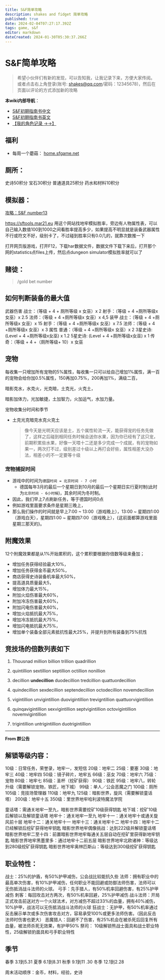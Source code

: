 ```yaml
---
title: S&F简单攻略
description: shakes and fidget 简单攻略
published: true
date: 2024-02-04T07:27:17.392Z
tags: game, s&f
editor: markdown
dateCreated: 2024-01-30T05:30:37.266Z
---
```


# S&F简单攻略
> 希望小伙伴们有新的发现，可以告知我，让我记录下来，方便大家传阅。
> 或者点击右上角登录(账号: shakes@qq.com/密码：12345678)，然后在页面以评论的方式添加新的攻略

**本wiki内部导航**：
- [S&F初期指南书中文](/personal/s-f/learningsf)
- [S&F初期指南书英文](/personal/s-f/learningsf_en)
- [【我的角色记录 →→】](/personal/s-f/mine-record)
 

## 福利
- 每周一个蘑菇： [home.sfgame.net](https://home.sfgame.net/#/stats/rankings/heroes/)
## 厕所：

史诗50积分 宝石30积分  普通道具25积分 药水和材料10积分

## 模拟器：
[攻略：S&F number13](https://en.number13.de/tag/shakes-and-fidget/)

https://sftools.mar21.eu 用这个网站找地牢模拟胜率，旁边有人物属性表，可以自己输入数值100到1000之间看胜率提高多少，如果提高不明显就是装备武器属性不行或符文不好，级别卡了，不过碰到胜率只有0.0几的，就靠次数推一下

打开网页版游戏，打开F12，下载har数据文件，数据文件下载下来后，打开那个网的statistics点files上传，然后点dungeon simulator模拟胜率就可以了

## 赌徒：

> /gold bet number



## 如何判断装备的最大值

武器伤害
战士：（等级 + 4 + 厕所等级 x 女巫）x 2
射手：（等级 + 4 +厕所等级x 女巫）x 2.5
法师：（等级 + 4 +厕所等级x 女巫）x 4,5
装甲
战士：（等级 + 4 +厕所等级x 女巫）x 15
射手：（等级 + 4 +厕所等级x 女巫）x 7.5
法师：（等级 + 4 +厕所等级x 女巫）x 3
属性
普通：（等级 + 4 +厕所等级x 女巫）x 2
3星史诗: (Level + 4 +厕所等级x女巫) x 1.2
5星史诗: (Level + 4 +厕所等级x女巫) x 1
传奇：（等级 + 4 +（厕所等级+ 10）x 女巫

## 宠物

每收集一只增加所有宠物的5%属性，每收集一只可以给自己增加1%属性，满一百的宠物会给你加0.5%属性，150再加0.75%，200再加1%，满级二百，

暗影克水，水克火，光克暗，土克光，火克土，

暗影加体力，光加敏捷，土加智力，火加运气，水加力量。

宠物收集分时间和季节

* 土克光克暗克水克火克土

  > 像今天是光明天应该是土，五个属性轮流一天，能获得宠的任务先做了，这样之后碰到相同任务时候会送你水果，因为你已经有了这只宠，前期积累些水果，好像一天喂十二还是多少完成一个成就，有的宠物如果一，两次打不过，级别差过十级以上再打会好些，属性相差大没办法，相差小的不一定要等十级

### 宠物捕捉时间
- 游戏中的时间为`德国时间 = 北京时间 - 7 小时 `
  - 德国每年3月的最后一个星期日到10月的最后一个星期日实行夏时制(此时为`北京时间 - 6小时候`)，其余时间为冬时制。
- 因此，我们早上7点刷新任务，等于德国时间0点
- 例如游戏里面要求条件是星期三晚上，
- 那么我们操作的时间就是早上7:00 ~ 13:00（游戏晚上），13:00 ~ 星期四1:00（游戏白天），星期四1:00 ~ 星期四7:00（游戏晚上），{这前面都算游戏里面星期三那天的}。

## 附魔效果

12个附魔效果都是从1%开始累积的，这个累积要根据你倍数等级来叠加；

* 增加任务获得经验最大10%，
* 增加任务获得金币最大50%，
* 商店获得史诗装备机率最大50%，
* 提高道具质量最大5，
* 增加体力最大15%，
* 附加火焰伤害最大60%，
* 附加冷冻伤害最大60%，
* 附加闪电伤害最大60%，
* 增加火焰抵抗最大75%，
* 增加冷冻抵抗最大75%，
* 增加闪电抵抗最大75%，
* 增加单个装备全部元素抵抗性最大25%，并提升到所有装备到75%抗性

## **竞技场的倍数列表如下** 

1. Thousnad million  billion   trillion   quadrillion  

2. quintillion sextillion  septillion  octillion  nonillion  

3. decillion  **undecillion**  duodecillion  tredcillion  quattuordecillion  

4. quindecillion  sexdecillion   septendecillion  octodecillion  novemdecillion  
5. vigintillion  unvigintillion   duovigintillion  trevigntillion  quattuorvigintillion  
6. quinqavigintillion  sexvigintillion  septvigintillion  octovigintillion   novemvigintillion  
7. trigintillion  untrigintillion  duotrigintillion
---- 
**From  群公告**
## 解锁等级内容：
10级：日常任务，荣誉录，地牢一，发短信
20级：地牢二
25级：要塞
30级：地牢三
40级：地牢四
50级：镜子碎片，地牢五
66级：巫女
70级：地牢六
75级：宠物
80级：地牢七
85级：圣杯（挖矿获得）
90级：铁匠
95级：地牢八，转轮升级（需要解锁宠物，铁匠，地下城）
99级：单人／公会恶魔之门
100级：厕所
105级：竞技场管理器
110级：地牢九
125级：暗影世界，旋风（需要解锁童话塔）
200级：地牢十五
350级：里世界地牢哈利波特魔法学院

童话塔：需通关地牢一至九，暗影世界需要挖矿10级获得钥匙
地下城：挖矿10级后解锁以及解锁童话塔
地牢十：通关地牢一至九
地牢十一：通关地牢十或通关旋风前十层
地牢十二：通关地牢十一
地牢十三：通关地牢十二
地牢十四：地牢十二已经解锁后挖矿获得地牢钥匙
暗影世界地牢偶像挑战：达到222级并解锁童话塔
暗影世界地牢二至十四：前置暗影世界地牢每通关五层自动在挖矿里获得新地牢钥匙
暗影世界地牢黑墨里多：通过地牢十二前五层
暗影世界地牢北欧诸神：等级达到280级挖矿获得钥匙
暗影世界地牢奥林匹斯山：等级达到300级挖矿获得钥匙

## 职业特性：
战士：25%的护盾，有50%护甲减伤，公会战比较能抗久些
法师：拥有职业中的最高单次伤害，有10%护甲减伤，任何职业不能回避或防御法师伤害，法师可以无伤抵消战斗法师的火球。
弓手：先手猎人，有50%机率回避伤害，有25%护甲减伤
刺客：每回攻击对方两次，有50%机率回避，25%护甲减伤
战斗法师：开局正式攻击前送对方一个火球法术，对方减伤不超过33%的血量，拥有40%减伤，10%护甲，战法可以无伤抵消战斗法师的火球
狂战士：无护甲，有50%机率通过反击展示单次或多次伤害攻击对方，容易承受100%或更多法师伤害。（因此反击法师时伤害也更大）
恶魔猎人：回避不了伤害，有25%机会在被杀死后回复所有血量，被法师杀死无效果，有护甲50%
祭司： 10级解锁熊战士面具和战士职业特性，25级解锁豹面具和弓手职业特性

## 季节
春季   3.1到5.31
夏季     6.1到8.31
秋季   9.1到11 .30
冬季    12.1到2.28

 
周末活动顺序：金币，材料，经验，史诗

